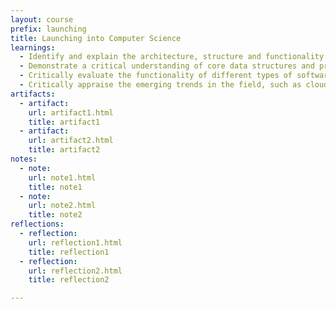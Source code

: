 ```yaml
---
layout: course
prefix: launching
title: Launching into Computer Science
learnings:
  - Identify and explain the architecture, structure and functionality of basic components of computer system
  - Demonstrate a critical understanding of core data structures and programming concepts, including algorithm computability
  - Critically evaluate the functionality of different types of software, i.e., operating system, utility programs, languages and applications.
  - Critically appraise the emerging trends in the field, such as cloud computing, big data, cyber security, and the professional and ethical requirements for dealing with such contemporary computer-based technologies.
artifacts:
  - artifact:
    url: artifact1.html
    title: artifact1
  - artifact:
    url: artifact2.html
    title: artifact2
notes:
  - note:
    url: note1.html
    title: note1
  - note:
    url: note2.html
    title: note2
reflections:
  - reflection:
    url: reflection1.html
    title: reflection1
  - reflection:
    url: reflection2.html
    title: reflection2

---
```

